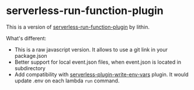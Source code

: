 # serverless-run-function-plugin

This is a version of [serverless-run-function-plugin](https://github.com/lithin/serverless-run-function-plugin) by lithin.

What's different:
- This is a raw javascript version. It allows to use a git link in your package.json
- Better support for local event.json files, when event.json is located in subdirectory
- Add compatibility with [serverless-plugin-write-env-vars](https://github.com/silvermine/serverless-plugin-write-env-vars) plugin. It would update .env on each lambda `run` command.
